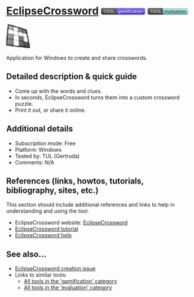 # [EclipseCrossword](https://www.eclipsecrossword.com/)  [<img src="images/gamification.png" align="bottom">](https://github.com/e-CLOSE/Toolbox/issues?q=label%3A01_TOOL+label%3Agamification) [<img src="images/evaluation.png" align="bottom">](https://github.com/e-CLOSE/Toolbox/issues?q=label%3A01_TOOL+label%3Aevaluation)

![EclipseCrossword Logo](images/eclipsecrossword.png)

Application for Windows to create and share crosswords.


## Detailed description & quick guide

- Come up with the words and clues. 
- In seconds, EclipseCrossword turns them into a custom crossword puzzle. 
- Print it out, or share it online. 


## Additional details

- Subscription mode: Free
- Platform: Windows
- Tested by: TUL (Gertruda)
- Comments: N/A


## References (links, howtos, tutorials, bibliography, sites, etc.)

This section should include additional references and links to help in
understanding and using the tool.

- EclipseCrossword website: [EclipseCrossword](https://www.eclipsecrossword.com/)
- [EclipseCrossword tutorial](https://www.eclipsecrossword.com/help/getting-started)
- [EclipseCrossword help](https://www.eclipsecrossword.com/help/)


## See also...

- [EclipseCrossword creation issue](https://github.com/e-CLOSE/Toolbox/issues/111)
- Links to similar tools:
  - [All tools in the 'gamification' category](https://github.com/e-CLOSE/Toolbox/issues?q=label%3A01_TOOL+label%3Agamification)
  - [All tools in the 'evaluation' category](https://github.com/e-CLOSE/Toolbox/issues?q=label%3A01_TOOL+label%3Aevaluation)
